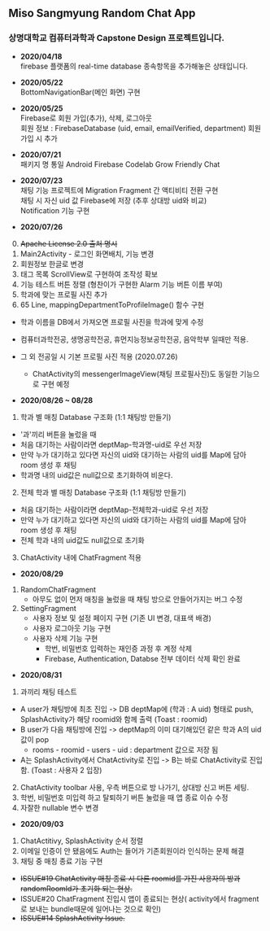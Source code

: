 ## Miso Sangmyung Random Chat App
### 상명대학교 컴퓨터과학과 Capstone Design 프로젝트입니다.
- **2020/04/18** </br>
firebase 플랫폼의 real-time database 종속항목을 추가해놓은 상태입니다.

- **2020/05/22**</br>
BottomNavigationBar(메인 화면) 구현

- **2020/05/25** </br>
Firebase로 회원 가입(추가), 삭제, 로그아웃</br>회원 정보 : FirebaseDatabase (uid, email, emailVerified, department) 회원 가입 시 추가

- **2020/07/21** </br>
패키지 명 통일
Android Firebase Codelab Grow Friendly Chat

- **2020/07/23** </br>
채팅 기능 프로젝트에 Migration
Fragment 간 액티비티 전환 구현</br>
채팅 시 자신 uid 값 Firebase에 저장 (추후 상대방 uid와 비교)</br>
Notification 기능 구현

- **2020/07/26** </br>
0. ~~Apache License 2.0 출처 명시~~
1. Main2Activity - 로그인 화면배치, 기능 변경
2. 회원정보 한글로 변경
3. 태그 목록 ScrollView로 구현하여 조작성 확보
4. 기능 테스트 버튼 정렬 (형찬이가 구현한 Alarm 기능 버튼 이름 부여)
5. 학과에 맞는 프로필 사진 추가
6. 65 Line, mappingDepartmentToProfileImage() 함수 구현
  - 학과 이름을 DB에서 가져오면 프로필 사진을 학과에 맞게 수정
  - 컴퓨터과학전공, 생명공학전공, 휴먼지능정보공학전공, 음악학부 일때만 적용.
  - 그 외 전공일 시 기본 프로필 사진 적용 (2020.07.26) 
    - ChatActivity의 messengerImageView(채팅 프로필사진)도 동일한 기능으로 구현 예정

- **2020/08/26 ~ 08/28** </br>
1. 학과 별 매칭 Database 구조화 (1:1 채팅방 만들기)
 - '과'끼리 버튼을 눌렀을 때
  - 처음 대기하는 사람이라면 deptMap-학과명-uid로 우선 저장
  - 만약 누가 대기하고 있다면 자신의 uid와 대기하는 사람의 uid를 Map에 담아 room 생성 후 채팅
  - 학과명 내의 uid값은 null값으로 초기화하여 비운다.
2. 전체 학과 별 매칭 Database 구조화 (1:1 채팅방 만들기)
  - 처음 대기하는 사람이라면 deptMap-전체학과-uid로 우선 저장
  - 만약 누가 대기하고 있다면 자신의 uid와 대기하는 사람의 uid를 Map에 담아 room 생성 후 채팅
  - 전체 학과 내의 uid값도 null값으로 초기화
3. ChatActivity 내에 ChatFragment 적용

- **2020/08/29** </br>
1. RandomChatFragment
    - 아무도 없이 먼저 매칭을 눌렀을 때 채팅 방으로 안들어가지는 버그 수정
2. SettingFragment
    - 사용자 정보 및 설정 페이지 구현 (기존 UI 변경, 대표색 배경)
    - 사용자 로그아웃 기능 구현
    - 사용자 삭제 기능 구현 
        - 학번, 비밀번호 입력하는 재인증 과정 후 계정 삭제
        - Firebase, Authentication, Databse 전부 데이터 삭제 확인 완료
        
- **2020/08/31** </br>
1. 과끼리 채팅 테스트
  - A user가 채팅방에 최초 진입 -> DB deptMap에 (학과 : A uid) 형태로 push, SplashActivity가 해당 roomid와 함께 출력 (Toast : roomid)
  - B user가 다음 채팅방에 진입 -> deptMap의 이미 대기해있던 같은 학과 A의 uid값이 pop
    - rooms - roomid - users - uid : department 값으로 저장 됨
- A는 SplashActivity에서 ChatActivity로 진입 -> B는 바로 ChatActivity로 진입 함. (Toast : 사용자 2 입장)
2. ChatActivity toolbar 사용, 우측 버튼으로 방 나가기, 상대방 신고 버튼 세팅.
3. 학번, 비밀번호 미입력 하고 탈퇴하기 버튼 눌렀을 때 앱 종료 이슈 수정
4. 자잘한 nullable 변수 변경

- **2020/09/03** </br>
1. ChatActitivy, SplashActivity 순서 정렬
2. 이메일 인증이 안 됐음에도 Auth는 들어가 기존회원이라 인식하는 문제 해결
3. 채팅 중 매칭 종료 기능 구현
  - ~~ISSUE#19 ChatActivity 매칭 종료 시 다른 roomid를 가진 사용자의 방과 randomRoomId가 초기화 되는 현상.~~
  - ISSUE#20 ChatFragment 진입시 앱이 종료되는 현상( activity에서 fragment로 보내는 bundle때문에 일어나는 것으로 확인)
  - ~~ISSUE#14 SplashActivity Issue.~~
